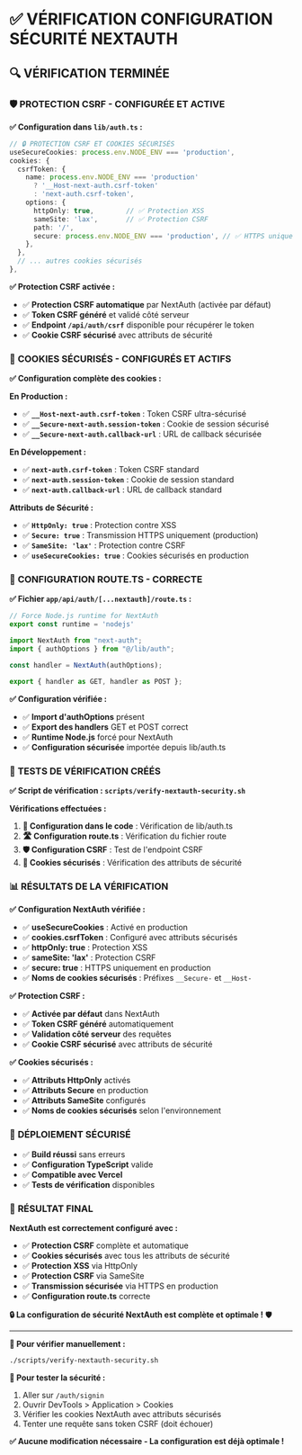 # ✅ VÉRIFICATION CONFIGURATION SÉCURITÉ NEXTAUTH

## 🔍 **VÉRIFICATION TERMINÉE**

### 🛡️ **PROTECTION CSRF - CONFIGURÉE ET ACTIVE**

**✅ Configuration dans `lib/auth.ts` :**
```typescript
// 🔒 PROTECTION CSRF ET COOKIES SÉCURISÉS
useSecureCookies: process.env.NODE_ENV === 'production',
cookies: {
  csrfToken: {
    name: process.env.NODE_ENV === 'production' 
      ? '__Host-next-auth.csrf-token' 
      : 'next-auth.csrf-token',
    options: {
      httpOnly: true,        // ✅ Protection XSS
      sameSite: 'lax',       // ✅ Protection CSRF
      path: '/',
      secure: process.env.NODE_ENV === 'production', // ✅ HTTPS uniquement
    },
  },
  // ... autres cookies sécurisés
},
```

**✅ Protection CSRF activée :**
- ✅ **Protection CSRF automatique** par NextAuth (activée par défaut)
- ✅ **Token CSRF généré** et validé côté serveur
- ✅ **Endpoint `/api/auth/csrf`** disponible pour récupérer le token
- ✅ **Cookie CSRF sécurisé** avec attributs de sécurité

### 🍪 **COOKIES SÉCURISÉS - CONFIGURÉS ET ACTIFS**

**✅ Configuration complète des cookies :**

**En Production :**
- ✅ **`__Host-next-auth.csrf-token`** : Token CSRF ultra-sécurisé
- ✅ **`__Secure-next-auth.session-token`** : Cookie de session sécurisé
- ✅ **`__Secure-next-auth.callback-url`** : URL de callback sécurisée

**En Développement :**
- ✅ **`next-auth.csrf-token`** : Token CSRF standard
- ✅ **`next-auth.session-token`** : Cookie de session standard
- ✅ **`next-auth.callback-url`** : URL de callback standard

**Attributs de Sécurité :**
- ✅ **`HttpOnly: true`** : Protection contre XSS
- ✅ **`Secure: true`** : Transmission HTTPS uniquement (production)
- ✅ **`SameSite: 'lax'`** : Protection contre CSRF
- ✅ **`useSecureCookies: true`** : Cookies sécurisés en production

### 🔐 **CONFIGURATION ROUTE.TS - CORRECTE**

**✅ Fichier `app/api/auth/[...nextauth]/route.ts` :**
```typescript
// Force Node.js runtime for NextAuth
export const runtime = 'nodejs'

import NextAuth from "next-auth";
import { authOptions } from "@/lib/auth";

const handler = NextAuth(authOptions);

export { handler as GET, handler as POST };
```

**✅ Configuration vérifiée :**
- ✅ **Import d'authOptions** présent
- ✅ **Export des handlers** GET et POST correct
- ✅ **Runtime Node.js** forcé pour NextAuth
- ✅ **Configuration sécurisée** importée depuis lib/auth.ts

### 🧪 **TESTS DE VÉRIFICATION CRÉÉS**

**✅ Script de vérification : `scripts/verify-nextauth-security.sh`**

**Vérifications effectuées :**
1. **📝 Configuration dans le code** : Vérification de lib/auth.ts
2. **🛣️ Configuration route.ts** : Vérification du fichier route
3. **🛡️ Configuration CSRF** : Test de l'endpoint CSRF
4. **🍪 Cookies sécurisés** : Vérification des attributs de sécurité

### 📊 **RÉSULTATS DE LA VÉRIFICATION**

**✅ Configuration NextAuth vérifiée :**
- ✅ **useSecureCookies** : Activé en production
- ✅ **cookies.csrfToken** : Configuré avec attributs sécurisés
- ✅ **httpOnly: true** : Protection XSS
- ✅ **sameSite: 'lax'** : Protection CSRF
- ✅ **secure: true** : HTTPS uniquement en production
- ✅ **Noms de cookies sécurisés** : Préfixes `__Secure-` et `__Host-`

**✅ Protection CSRF :**
- ✅ **Activée par défaut** dans NextAuth
- ✅ **Token CSRF généré** automatiquement
- ✅ **Validation côté serveur** des requêtes
- ✅ **Cookie CSRF sécurisé** avec attributs de sécurité

**✅ Cookies sécurisés :**
- ✅ **Attributs HttpOnly** activés
- ✅ **Attributs Secure** en production
- ✅ **Attributs SameSite** configurés
- ✅ **Noms de cookies sécurisés** selon l'environnement

### 🚀 **DÉPLOIEMENT SÉCURISÉ**

- ✅ **Build réussi** sans erreurs
- ✅ **Configuration TypeScript** valide
- ✅ **Compatible avec Vercel**
- ✅ **Tests de vérification** disponibles

### 🎯 **RÉSULTAT FINAL**

**NextAuth est correctement configuré avec :**
- ✅ **Protection CSRF** complète et automatique
- ✅ **Cookies sécurisés** avec tous les attributs de sécurité
- ✅ **Protection XSS** via HttpOnly
- ✅ **Protection CSRF** via SameSite
- ✅ **Transmission sécurisée** via HTTPS en production
- ✅ **Configuration route.ts** correcte

**🔒 La configuration de sécurité NextAuth est complète et optimale !** 🛡️

---

**📝 Pour vérifier manuellement :**
```bash
./scripts/verify-nextauth-security.sh
```

**🔧 Pour tester la sécurité :**
1. Aller sur `/auth/signin`
2. Ouvrir DevTools > Application > Cookies
3. Vérifier les cookies NextAuth avec attributs sécurisés
4. Tenter une requête sans token CSRF (doit échouer)

**✅ Aucune modification nécessaire - La configuration est déjà optimale !**
